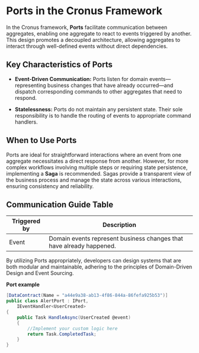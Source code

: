 # Ports in the Cronus Framework

In the Cronus framework, **Ports** facilitate communication between aggregates, enabling one aggregate to react to events triggered by another. This design promotes a decoupled architecture, allowing aggregates to interact through well-defined events without direct dependencies.

## Key Characteristics of Ports

- **Event-Driven Communication:** Ports listen for domain events—representing business changes that have already occurred—and dispatch corresponding commands to other aggregates that need to respond.

- **Statelessness:** Ports do not maintain any persistent state. Their sole responsibility is to handle the routing of events to appropriate command handlers.

## When to Use Ports

Ports are ideal for straightforward interactions where an event from one aggregate necessitates a direct response from another. However, for more complex workflows involving multiple steps or requiring state persistence, implementing a **Saga** is recommended. Sagas provide a transparent view of the business process and manage the state across various interactions, ensuring consistency and reliability.

## Communication Guide Table

| Triggered by | Description                                           |
|--------------|-------------------------------------------------------|
| Event        | Domain events represent business changes that have already happened. |

By utilizing Ports appropriately, developers can design systems that are both modular and maintainable, adhering to the principles of Domain-Driven Design and Event Sourcing.

**Port example**

```csharp
[DataContract(Name = "a44e9a38-ab13-4f86-844a-86fefa925b53")]
public class AlertPort : IPort,
    IEventHandler<UserCreated>
{
    public Task HandleAsync(UserCreated @event)
    {
        //Implement your custom logic here
        return Task.CompletedTask;
    }
}
```